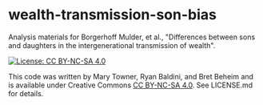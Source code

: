 wealth-transmission-son-bias
============

Analysis materials for Borgerhoff Mulder, et al., "Differences between sons and daughters in the intergenerational transmission of wealth".

[![License: CC BY-NC-SA 4.0](https://licensebuttons.net/l/by-nc-sa/4.0/80x15.png)](https://creativecommons.org/licenses/by-nc-sa/4.0/)

This code was written by Mary Towner, Ryan Baldini, and Bret Beheim and is available under Creative Commons [CC BY-NC-SA 4.0](https://creativecommons.org/licenses/by-nc-sa/4.0/). See LICENSE.md for details.
